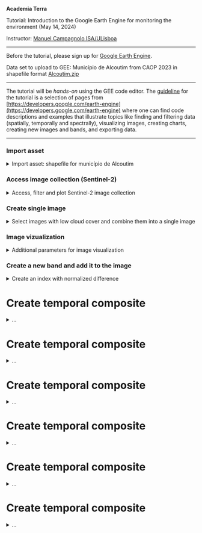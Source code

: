 **Academia Terra**

Tutorial: Introduction to the Google Earth Engine for monitoring the environment (May 14, 2024)

Instructor: [Manuel Campagnolo ISA/ULisboa](https://www.cienciavitae.pt//en/7F18-3B3C-06BB)

---

Before the tutorial, please sign up for [Google Earth Engine](https://code.earthengine.google.com/).

Data set to upload to GEE: Município de Alcoutim from CAOP 2023 in shapefile format [Alcoutim.zip](alcoutim.zip)

---

The tutorial will be *hands-on* using the GEE code editor. The [guideline](tutorial.pdf) for the tutorial is a selection of pages from [https://developers.google.com/earth-engine](https://developers.google.com/earth-engine) where one can find code descriptions and examples that illustrate topics like finding and filtering data (spatially, temporally and spectrally), visualizing images, creating charts, creating new images and bands, and exporting data.


---

### Import asset
<details>
  <summary>Import asset: shapefile for município de Alcoutim</summary>

1. Go to assets on the GEE code editor;
2. Click `New` and choose `Shape files`;
3. Select the files for the shapefile (at least `.dbf`, `.prj`, `.shp` and `.shx`)
4. Click `Upload`
5. Go to `Tasks` and confirm that the table is *ingested*.

The asset should then be available in  `LEGACY ASSETS`. It can be imported to the script with `Import`. You can change the *table* name, to define your own variable of type `FeatureCollection`. The line of code that will be something like
```
var alcoutim = ee.FeatureCollection("users/mlc-edu-ulisboa-pt/alcoutim")
```
  
</details>

### Access image collection (Sentinel-2)
<details>
  <summary>Access, filter and plot Sentinel-2 image collection</summary>

The following script uses the `alcoutim` variable, so that needs to be defined first. 

Then it accesses Sentinel-2, level 2A images and it folters by dates and by bounds. Alll Sentinel-2 tiles that *intersect* the region are selected. `CLOUDY_PIXEL_PERCENTAGE` is an `Image` property and can be used to sort or filter the `ImageCollection` (this operation should come at the end).

```
// access image collection, filter for location and range of dates
// sort by percentage of clouds (most cloudier first)
var S2 = ee.ImageCollection('COPERNICUS/S2_SR_HARMONIZED')
                .filterBounds(alcoutim)
                .filterDate('2023-06-01', '2023-08-31')
                .sort('CLOUDY_PIXEL_PERCENTAGE',false);

// center map; 11 is the zoom level; 12 would zoom in further
Map.centerObject(S2, 11);

// add layers
Map.addLayer(S2, {bands: ['B4', 'B3', 'B2'], min: 0, max: 2500}, 'Sentinel-2 level 2A RGB=432');

// print to console
print(S2);

// Add Alcotim to the map
Map.addLayer(alcoutim, {color: 'gray'}, 'Alcoutim');
```

If you want to plot a false color composite, you can use instead
```
Map.addLayer(S2, {bands: ['B8', 'B4', 'B3'], min: 0, max: 3000}, 'Sentinel-2 level 2A RGB=843');
```

</details>


### Create single image
<details>
  <summary> Select images with low cloud cover and combine them into a single image </summary>

The idea is to filter the Sentinel-2 image collection using the property `CLOUDY_PIXEL_PERCENTAGE`. Only images with less than 1% cloud cover are selected. Then selected images are combined with a *temporal reducer* which can be for instance the `mean` or the `median`.

```
// access image collection, filter for location and range of dates
// sort by percentage of clouds (most cloudier first)
var S2 = ee.ImageCollection('COPERNICUS/S2_SR_HARMONIZED')
                .filterBounds(alcoutim)
                .filterDate('2023-06-01', '2023-08-31')

// filter using property
var filtered = S2.filter(ee.Filter.lt('CLOUDY_PIXEL_PERCENTAGE', 1));

// reduce image collection to image
var S2clear=filtered.median()

// Clip using feature collection
var S2alcoutim=S2clear.clip(alcoutim)

// Center map
Map.centerObject(S2, 11);

// add layer
Map.addLayer(S2alcoutim, {bands: ['B8', 'B4', 'B3'], min: 0, max: 3000}, 'Sentinel-2 level 2A');

// print to console
print(S2alcoutim);

// Add Alcotim to the map
Map.addLayer(alcoutim, {color: 'gray'}, 'Alcoutim');
```

![Alt text](https://developers.google.com/static/earth-engine/images/Reduce_ImageCollection.png "Image collection reduction")


Suggestions: 
1. Try using other properties for filtering;
2. Use the  `Inspector` tool to check the pixel values inside and outside the clipped image.

</details>

### Image vizualization
<details>
  <summary> Additional parameters for image visualization </summary>

As described in  [https://developers.google.com/earth-engine/guides/image_visualization](https://developers.google.com/earth-engine/guides/image_visualization) there are many parameters for visualizaton. Many of them accept a single value to be applied to all bands, or a list of three values to be applied to the RGB bands. Typically, one creates a *dictionary* of parameters and then used it with `Map.addLayer()` or with `image.visualize()`.

```
// Define the visualization parameters.
var vizParams = {
  bands: ['B8', 'B4', 'B3'],
  min: 0,
  max: [5000,4000,4000],
  opacity: 0.7
};

// add layer
Map.addLayer(S2alcoutim, vizParams, 'Sentinel-2 level 2A');
```

If one wants to visualize only the pixels that satisfy some particular condition, one can use method `updateMask` as in the following example, where we look at pixels that have a very low reflectance in the near infrared (nir) which corresponds to band 8 in Sentinel-2. The idea is to create a new image `nir` with only that band using method `select('B8')` and then visualize only pixels in `nir` that satisfy the condition ${\rm nir} < 800$, i.e. reflectance below 0.08%.

```
// Add Alcotim to the map
Map.addLayer(alcoutim, {color: 'gray', opacity: 0.3}, 'Alcoutim');

// create new image with just one band
var nir = S2alcoutim.select('B8');

// Update mask so only pixels with value below 800 are not masked
var nirMasked = nir.updateMask(nir.lt(800));

// This palette indicates the colors associated to the minimum and maximum values
var vizNir={min:0, max: 800, palette: ['00FFFF', '0000FF']};

// Visualize nirMasked
Map.addLayer(nirMasked, vizNir, 'NIR masked');
```
</details>

### Create a new band and add it to the image
<details>
  <summary> Create an index with normalized difference </summary>

In remote sensing, it is very common to use an operation called *normalized difference* between two bands to compute an index. The most well-known index is the NDVI which measures the *greenness* of the land cover. Here, we are going to create an index that, hopefully, will allow us to discriminate solar panels from other land cover types. Towards that end, we consider bands `B2` and `B3` from which we compute the new band `ndgb`. We could created it with an expression  or just use the *normalized difference* operation available in GEE (see [https://developers.google.com/earth-engine/apidocs/ee-image-normalizeddifference](https://developers.google.com/earth-engine/apidocs/ee-image-normalizeddifference)).

```
var ndgb = S2alcoutim.normalizedDifference(['B3', 'B2']).rename('NDGB');

S2alcoutim = S2alcoutim.addBands([ndgb]).select(['B2','B3','B4','B8','NDGB'])

print(S2alcoutim)

var vizParams={bands: ['NDGB'],min: 0, max: 1}

Map.addLayer(S2alcoutim, vizParams, 'Sentinel-2 level 2A');

// é preciso também limitar a banda B2 a ser inferior a ~1100 pois estradas tendem a ter uma reflectância maior em B2
// é preciso relazar 0.08 para ~0.1 pois os paineis solares a norte estão mais espaçados


// Update mask so only pixels with value below 800 are not masked
var ndgbMasked = ndgb.updateMask(ndgb.lte(0.08));

// This palette indicates the colors associated to the minimum and maximum values
var vizNDGB={min:0, max: 0.08, palette: ['00FFFF', '0000FF']};

Map.addLayer(ndgbMasked, vizNDGB, 'NDGB masked');



```

</details>

# Create temporal composite
<details>
  <summary> ... </summary>

</details>

# Create temporal composite
<details>
  <summary> ... </summary>

</details>

# Create temporal composite
<details>
  <summary> ... </summary>

</details>

# Create temporal composite
<details>
  <summary> ... </summary>

</details>

# Create temporal composite
<details>
  <summary> ... </summary>

</details>

# Create temporal composite
<details>
  <summary> ... </summary>

</details>


